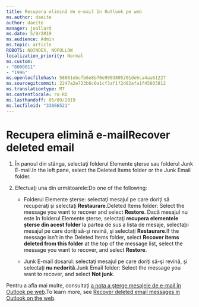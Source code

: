 ```yaml
---
title: Recupera elimină de e-mail în Outlook pe web
ms.author: daeite
author: daeite
manager: joallard
ms.date: 5/9/2019
ms.audience: Admin
ms.topic: article
ROBOTS: NOINDEX, NOFOLLOW
localization_priority: Normal
ms.custom:
- "8000011"
- "1996"
ms.openlocfilehash: 58861ebcfb6e8b70e9903805201de6ca4aa61227
ms.sourcegitcommit: 2247a2e723b6c0a1cf3af1f2d82afa1f45803812
ms.translationtype: MT
ms.contentlocale: ro-RO
ms.lasthandoff: 05/09/2019
ms.locfileid: "33866521"
---
```

# <a name="recover-deleted-email"></a><span data-ttu-id="65e43-102">Recupera elimină e-mail</span><span class="sxs-lookup"><span data-stu-id="65e43-102">Recover deleted email</span></span>

1. <span data-ttu-id="65e43-103">În panoul din stânga, selectaţi folderul Elemente şterse sau folderul Junk E-mail.</span><span class="sxs-lookup"><span data-stu-id="65e43-103">In the left pane, select the Deleted Items folder or the Junk Email folder.</span></span>

2. <span data-ttu-id="65e43-104">Efectuaţi una din următoarele:</span><span class="sxs-lookup"><span data-stu-id="65e43-104">Do one of the following:</span></span>

    - <span data-ttu-id="65e43-105">Folderul Elemente şterse: selectaţi mesajul pe care doriţi să recuperaţi şi selectaţi **Restaurare**.</span><span class="sxs-lookup"><span data-stu-id="65e43-105">Deleted Items folder: Select the message you want to recover and select **Restore**.</span></span> <span data-ttu-id="65e43-106">Dacă mesajul nu este în folderul Elemente şterse, selectaţi **recupera elementele șterse din acest folder** la partea de sus a lista de mesaje, selectaþi mesajul pe care doriţi să-şi revină, şi selectaţi **Restaurare**.</span><span class="sxs-lookup"><span data-stu-id="65e43-106">If the message isn't in the Deleted Items folder, select **Recover items deleted from this folder** at the top of the message list, select the message you want to recover, and select **Restore**.</span></span>

    - <span data-ttu-id="65e43-107">Junk E-mail dosarul: selectaţi mesajul pe care doriţi să-şi revină, şi selectaţi **nu nedorită**.</span><span class="sxs-lookup"><span data-stu-id="65e43-107">Junk Email folder: Select the message you want to recover, and select **Not junk**.</span></span>

<span data-ttu-id="65e43-108">Pentru a afla mai multe, consultaţi [a nota a şterge mesajele de e-mail în Outlook pe web](https://support.office.com/article/a8ca78ac-4721-4066-95dd-571842e9fb11).</span><span class="sxs-lookup"><span data-stu-id="65e43-108">To learn more, see [Recover deleted email messages in Outlook on the web](https://support.office.com/article/a8ca78ac-4721-4066-95dd-571842e9fb11).</span></span>